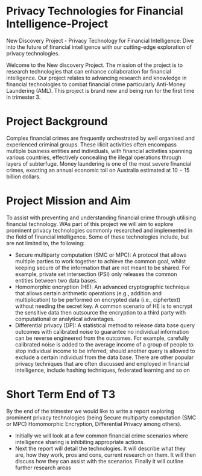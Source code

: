 # Privacy Technologies for Financial Intelligence-Project
New Discovery Project - Privacy Technology for Financial Intelligence: Dive into the future of financial intelligence with our cutting-edge exploration of privacy technologies.

Welcome to the New discovery Project. The mission of the project is to research technologies that can enhance collaboration for financial intelligence. Our project relates to advancing research and knowledge in financial technologies to combat financial crime particularly Anti-Money Laundering (AML). This project is brand new and being run for the first time in trimester 3.

# Project Background
Complex financial crimes are frequently orchestrated by well organised and experienced criminal groups. 
These illicit activities often encompass multiple business entities and individuals, with financial activities 
spanning various countries, effectively concealing the illegal operations through layers of subterfuge. 
Money laundering is one of the most severe financial crimes, exacting an annual economic toll on Australia 
estimated at 10 − 15 billion dollars.


# Project Mission and Aim 
To assist with preventing and understanding financial crime through utilising financial technology. WAs part of this project we will aim to explore prominent privacy technologies commonly researched and implemented in the field of financial intelligence. Some of these technologies include, but are not limited to, the following:

- Secure multiparty computation (SMC or MPC): A protocol that allows multiple parties to work 
together to achieve the common goal, whilst keeping secure of the information that are not meant 
to be shared. For example, private set intersection (PSI) only releases the common entities between 
two data bases.
- Homomorphic encryption (HE): An advanced cryptographic technique that allows certain 
arithmetic operations (e.g., addition and multiplication) to be performed on encrypted data (i.e., 
ciphertext) without needing the secret key. A common scenario of HE is to encrypt the sensitive 
data then outsource the encryption to a third party with computational or analytical advantages.
- Differential privacy (DP): A statistical method to release data base query outcomes with calibrated 
noise to guarantee no individual information can be reverse engineered from the outcomes. For 
example, carefully calibrated noise is added to the average income of a group of people to stop 
individual income to be inferred, should another query is allowed to exclude a certain individual 
from the data base.
There are other popular privacy techniques that are often discussed and employed in financial intelligence, 
include hashing techniques, federated learning and so on

# Short Term End of T3 
By the end of the trimester we would like to write a report exploring prominent privacy technologies (being Secure multiparty computation (SMC or MPC) Homomorphic Encryption, Differential Privacy among others). 
- Initially we will look at a few common financial crime scenarios where intelligence sharing is inhibiting appropriate actions.
- Next the report will detail the technologies. It will describe what they are, how they work, pros and cons, current research on them. It will then discuss how they can assist with the scenarios. Finally it will outline further research areas
